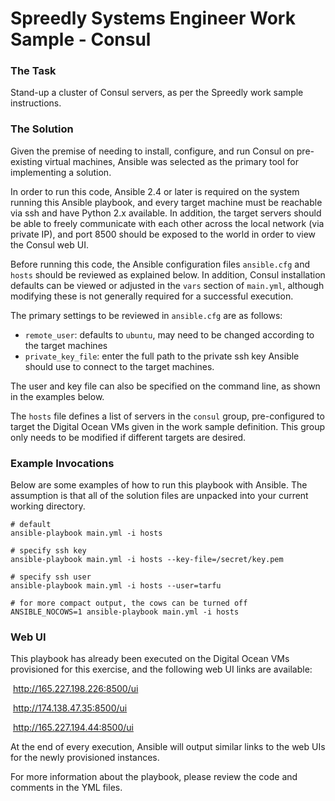 # Spreedly Systems Engineer Work Sample - Consul



### The Task

Stand-up a cluster of Consul servers, as per the Spreedly work sample instructions.



### The Solution

Given the premise of needing to install, configure, and run Consul on pre-existing virtual machines, Ansible was selected as the primary tool for implementing a solution. 

In order to run this code, Ansible 2.4 or later is required on the system running this Ansible playbook, and every target machine must be reachable via ssh and have Python 2.x available.  In addition, the target servers should be able to freely communicate with each other across the local network (via private IP), and port 8500 should be exposed to the world in order to view the Consul web UI.

Before running this code, the Ansible configuration files `ansible.cfg` and `hosts` should be reviewed as explained below.  In addition, Consul installation defaults can be viewed or adjusted in the `vars` section of `main.yml`, although modifying these is not generally required for a successful execution.

The primary settings to be reviewed in `ansible.cfg` are as follows:

* `remote_user`: defaults to `ubuntu`, may need to be changed according to the target machines
* `private_key_file`: enter the full path to the private ssh key Ansible should use to connect to the target machines.  

The user and key file can also be specified on the command line, as shown in the examples below.

The `hosts` file defines a list of servers in the `consul` group, pre-configured to target the Digital Ocean VMs given in the work sample definition.  This group only needs to be modified if different targets are desired.



### Example Invocations

Below are some examples of how to run this playbook with Ansible.  The assumption is that all of the solution files are unpacked into your current working directory.

```
# default 
ansible-playbook main.yml -i hosts

# specify ssh key 
ansible-playbook main.yml -i hosts --key-file=/secret/key.pem

# specify ssh user 
ansible-playbook main.yml -i hosts --user=tarfu

# for more compact output, the cows can be turned off
ANSIBLE_NOCOWS=1 ansible-playbook main.yml -i hosts

```



### Web UI

This playbook has already been executed on the Digital Ocean VMs provisioned for this exercise, and the following web UI links are available:

​	http://165.227.198.226:8500/ui

​	http://174.138.47.35:8500/ui

​	http://165.227.194.44:8500/ui

At the end of every execution, Ansible will output similar links to the web UIs for the newly provisioned instances.

For more information about the playbook, please review the code and comments in the YML files.

















